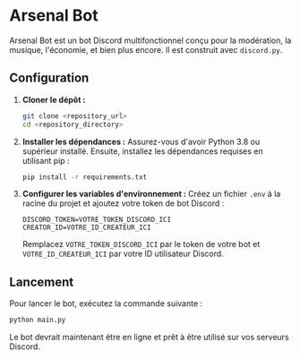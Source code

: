 # Arsenal Bot

Arsenal Bot est un bot Discord multifonctionnel conçu pour la modération, la musique, l'économie, et bien plus encore. Il est construit avec `discord.py`.

## Configuration

1.  **Cloner le dépôt :**
    ```bash
    git clone <repository_url>
    cd <repository_directory>
    ```

2.  **Installer les dépendances :**
    Assurez-vous d'avoir Python 3.8 ou supérieur installé. Ensuite, installez les dépendances requises en utilisant pip :
    ```bash
    pip install -r requirements.txt
    ```

3.  **Configurer les variables d'environnement :**
    Créez un fichier `.env` à la racine du projet et ajoutez votre token de bot Discord :
    ```
    DISCORD_TOKEN=VOTRE_TOKEN_DISCORD_ICI
    CREATOR_ID=VOTRE_ID_CREATEUR_ICI
    ```
    Remplacez `VOTRE_TOKEN_DISCORD_ICI` par le token de votre bot et `VOTRE_ID_CREATEUR_ICI` par votre ID utilisateur Discord.

## Lancement

Pour lancer le bot, exécutez la commande suivante :
```bash
python main.py
```

Le bot devrait maintenant être en ligne et prêt à être utilisé sur vos serveurs Discord.
